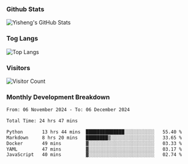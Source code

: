 ### Github Stats
![Yisheng's GitHub Stats](https://github-readme-stats-9qabuvhk1-gongyisheng.vercel.app/api?username=gongyisheng&count_private=true&show_icons=true)
### Tog Langs
![Top Langs](https://github-readme-stats-9qabuvhk1-gongyisheng.vercel.app/api/top-langs/?username=gongyisheng&layout=compact)
### Visitors
![Visitor Count](https://profile-counter.glitch.me/gongyisheng/count.svg)
### Monthly Development Breakdown
<!--START_SECTION:waka-->

```txt
From: 06 November 2024 - To: 06 December 2024

Total Time: 24 hrs 47 mins

Python       13 hrs 44 mins  ██████████████░░░░░░░░░░░   55.40 %
Markdown     8 hrs 20 mins   ████████▒░░░░░░░░░░░░░░░░   33.65 %
Docker       49 mins         ▓░░░░░░░░░░░░░░░░░░░░░░░░   03.33 %
YAML         47 mins         ▓░░░░░░░░░░░░░░░░░░░░░░░░   03.17 %
JavaScript   40 mins         ▓░░░░░░░░░░░░░░░░░░░░░░░░   02.74 %
```

<!--END_SECTION:waka-->

